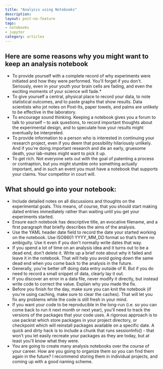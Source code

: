 ```yaml
---
title: "Analysis using Notebooks"
description: 
layout: post-no-feature
tags:
- notebooks
- jupyter
category: articles
---
```


## Here are some reasons why you might want to keep an analysis notebook

* To provide yourself with a complete record of why experiments were initiated and how they were performed. You'll forget if you don't. Seriously, even in your youth your brain cells are fading, and even the exciting moments of your science will fade.* 
* To give yourself a central, physical place to record your data, to note statistical outcomes, and to paste graphs that show results. Data scientists who jot notes on Post-Its, paper towels, and palms are unlikely to be effective in the laboratory.
* To encourage sound thinking. Keeping a notebook gives you a forum to talk to yourself – to ask questions, to record important thoughts about the experimental design, and to speculate how your results might eventually be interpreted.
* To provide information to a person who is interested in continuing your research project, even if you deem that possibility hilariously unlikely. And if you're doing important research and die an early, gruesome death, your lab-mates might want to pick it up. 
* To get rich. Not everyone sets out with the goal of patenting a process or contraption, but you might stumble onto something actually important, and in such an event you must have a notebook that supports your claims. Your competitor in court will.

## What should go into your notebook:

* Include detailed notes on all discussions and thoughts on the experimental goals. This means, of course, that you should start making dated entries immediately rather than waiting until you get your experiments started. 
* Ensure each notebook has descriptive title, an evocative filename, and a first paragraph that briefly describes the aims of the analysis.
* Use the YAML header date field to record the date your started working on the notebook. Use ISO8601 YYYY_MM_DD format so that’s there no ambiguity. Use it even if you don't normally write dates that way.
* If you spend a lot of time on an analysis idea and it turns out to be a dead end, don't delete it. Write up a brief note about why it failed and leave it in the notebook. That will help you avoid going down the same dead end when you come back to the analysis in the future.
* Generally, you're better off doing data entry outside of R. But if you do need to record a small snippet of data, clearly lay it out.
* If you discover an error in a data file, never modify it directly, but instead write code to correct the value. Explain why you made the fix.
* Before you finish for the day, make sure you can knit the notebook (if you're using caching, make sure to clear the caches). That will let you fix any problems while the code is still fresh in your mind.
* If you want your code to be reproducible in the long-run (i.e. so you can come back to run it next month or next year), you'll need to track the versions of the packages that your code uses. A rigorous approach is to use packrat which store packages in your project directory, or checkpoint which will reinstall packages available on a specific date. A quick and dirty hack is to include a chunk that runs sessionInfo() - that won't you let easily recreate your packages as they are today, but at least you'll know what they were.
* You are going to create many analysis notebooks over the course of your career. How are you going to organize them so you can find them again in the future? I recommend storing them in individual projects, and coming up with a good naming scheme.

